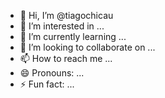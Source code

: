 - 👋 Hi, I’m @tiagochicau
- 👀 I’m interested in ...
- 🌱 I’m currently learning ...
- 💞️ I’m looking to collaborate on ...
- 📫 How to reach me ...
- 😄 Pronouns: ...
- ⚡ Fun fact: ...

<!---
tiagochicau/tiagochicau is a ✨ special ✨ repository because its `README.md` (this file) appears on your GitHub profile.
You can click the Preview link to take a look at your changes.
--->

